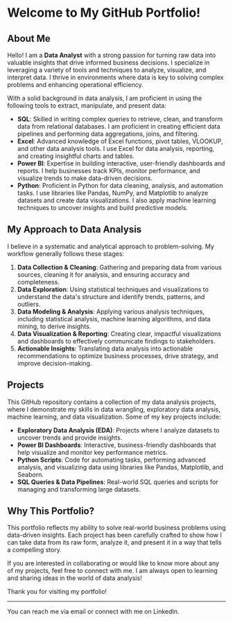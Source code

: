 # Welcome to My GitHub Portfolio!

## About Me
Hello! I am a **Data Analyst** with a strong passion for turning raw data into valuable insights that drive informed business decisions. I specialize in leveraging a variety of tools and techniques to analyze, visualize, and interpret data. I thrive in environments where data is key to solving complex problems and enhancing operational efficiency.

With a solid background in data analysis, I am proficient in using the following tools to extract, manipulate, and present data:

- **SQL**: Skilled in writing complex queries to retrieve, clean, and transform data from relational databases. I am proficient in creating efficient data pipelines and performing data aggregations, joins, and filtering.
- **Excel**: Advanced knowledge of Excel functions, pivot tables, VLOOKUP, and other data analysis tools. I use Excel for data analysis, reporting, and creating insightful charts and tables.
- **Power BI**: Expertise in building interactive, user-friendly dashboards and reports. I help businesses track KPIs, monitor performance, and visualize trends to make data-driven decisions.
- **Python**: Proficient in Python for data cleaning, analysis, and automation tasks. I use libraries like Pandas, NumPy, and Matplotlib to analyze datasets and create data visualizations. I also apply machine learning techniques to uncover insights and build predictive models.

## My Approach to Data Analysis
I believe in a systematic and analytical approach to problem-solving. My workflow generally follows these stages:
1. **Data Collection & Cleaning**: Gathering and preparing data from various sources, cleaning it for analysis, and ensuring accuracy and completeness.
2. **Data Exploration**: Using statistical techniques and visualizations to understand the data's structure and identify trends, patterns, and outliers.
3. **Data Modeling & Analysis**: Applying various analysis techniques, including statistical analysis, machine learning algorithms, and data mining, to derive insights.
4. **Data Visualization & Reporting**: Creating clear, impactful visualizations and dashboards to effectively communicate findings to stakeholders.
5. **Actionable Insights**: Translating data analysis into actionable recommendations to optimize business processes, drive strategy, and improve decision-making.

## Projects
This GitHub repository contains a collection of my data analysis projects, where I demonstrate my skills in data wrangling, exploratory data analysis, machine learning, and data visualization. Some of my key projects include:
- **Exploratory Data Analysis (EDA)**: Projects where I analyze datasets to uncover trends and provide insights.
- **Power BI Dashboards**: Interactive, business-friendly dashboards that help visualize and monitor key performance metrics.
- **Python Scripts**: Code for automating tasks, performing advanced analysis, and visualizing data using libraries like Pandas, Matplotlib, and Seaborn.
- **SQL Queries & Data Pipelines**: Real-world SQL queries and scripts for managing and transforming large datasets.

## Why This Portfolio?
This portfolio reflects my ability to solve real-world business problems using data-driven insights. Each project has been carefully crafted to show how I can take data from its raw form, analyze it, and present it in a way that tells a compelling story.

If you are interested in collaborating or would like to know more about any of my projects, feel free to connect with me. I am always open to learning and sharing ideas in the world of data analysis!

Thank you for visiting my portfolio!

---

You can reach me via email or connect with me on LinkedIn.


